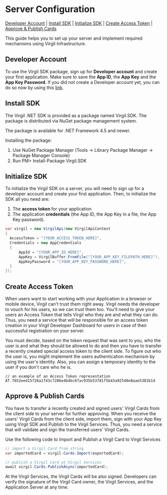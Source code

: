 
# Server Configuration
[Developer Account](#head1) | [Install SDK](#head2) | [Initialize SDK](#head3) | [Create Access Token](#head4) | [Approve & Publish Cards](#head5)

This guide helps you to set up your server and implement required mechanisms using Virgil Infrastructure.


## <a name="head1"></a> Developer Account

To use the Virgil SDK package, sign up for **Developer account** and create your first application. Make sure to save the **App ID**, the **App Key** and the **App Key Password**. If you did not create a Developer account yet, you can do so now by using this [link](https://developer.virgilsecurity.com/account/signup).


## <a name="head2"></a> Install SDK

The Virgil .NET SDK is provided as a package named Virgil.SDK. The package is distributed via NuGet package management system.

The package is available for .NET Framework 4.5 and newer.

Installing the package:

1. Use NuGet Package Manager (Tools -> Library Package Manager -> Package Manager Console)
2. Run PM> Install-Package Virgil.SDK


## <a name="head3"></a> Initialize SDK

To initialize the Virgil SDK on a server, you will need to sign up for a developer account and create your first application. Then, to initialize the SDK all you need are:

1. The **access token** for your application
2. The application **credentials** (the App ID, the App Key in a file, the App Key password).

```csharp
var virgil = new VirgilApi(new VirgilApiContext
{
  AccessToken = "[YOUR_ACCESS_TOKEN_HERE]",
  Credentials = new AppCredentials
  {
      AppId = "[YOUR_APP_ID_HERE]",
      AppKey = VirgilBuffer.FromFile("[YOUR_APP_KEY_FILEPATH_HERE]"),
      AppKeyPassword = "[YOUR_APP_KEY_PASSWORD_HERE]",
  }
});
```


## <a name="head4"></a> Create Access Token

When users want to start working with your Application in a browser or mobile device, Virgil can't trust them right away.  Virgil needs the developer to vouch for his users, so we can trust them too. You'll need to give your users an Access Token that tells Virgil who they are and what they can do. Thus, you need a service that will be responsible for an access token creation in your Virgil Developer Dashboard for users in case of their successful registration on your server.

You must decide, based on the token request that was sent to you, who the user is and what they should be allowed to do and then you have to transfer a recently created special access token to the client side. To figure out who the user is, you might implement the users authentication mechanism by using the user's identity. Also, you can assign a temporary identity to the user if you don't care who he is.

```
// an example of an Access Token representation
AT.7652ee415726a1f43c7206e4b4bc67ac935b53781f5b43a92540e8aae5381b14
```


## <a name="head5"></a> Approve & Publish Cards

You have to transfer a recently created and signed users' Virgil Cards from the client side to your server for further approving. When you receive the users' Virgil Cards from the client side, import them, sign with your App Key using Virgil SDK and Publish to the Virgil Services. Thus, you need a service that will validate and sign the transferred users' Virgil Cards.

Use the following code to Import and Publish a Virgil Card to Virgil Services

```csharp
// import a Virgil Card from string
var importedCard = virgil.Cards.Import(exportedCard);

// publish a Virgil Card at Virgil Services
await virgil.Cards.PublishAsync(importedCard);
```

At the Virgil Services, the Virgil Cards will be also signed. Developers can verify the signature of the Virgil Card owner, the Virgil Services, and the Application Server at any time.
